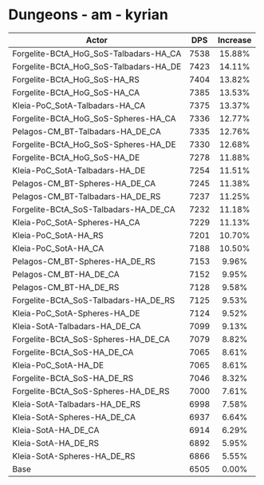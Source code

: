 # Dungeons - am - kyrian
| Actor | DPS | Increase |
|---|:---:|:---:|
|Forgelite-BCtA_HoG_SoS-Talbadars-HA_CA|7538|15.88%|
|Forgelite-BCtA_HoG_SoS-Talbadars-HA_DE|7423|14.11%|
|Forgelite-BCtA_HoG_SoS-HA_RS|7404|13.82%|
|Forgelite-BCtA_HoG_SoS-HA_CA|7385|13.53%|
|Kleia-PoC_SotA-Talbadars-HA_CA|7375|13.37%|
|Forgelite-BCtA_HoG_SoS-Spheres-HA_CA|7336|12.77%|
|Pelagos-CM_BT-Talbadars-HA_DE_CA|7335|12.76%|
|Forgelite-BCtA_HoG_SoS-Spheres-HA_DE|7330|12.68%|
|Forgelite-BCtA_HoG_SoS-HA_DE|7278|11.88%|
|Kleia-PoC_SotA-Talbadars-HA_DE|7254|11.51%|
|Pelagos-CM_BT-Spheres-HA_DE_CA|7245|11.38%|
|Pelagos-CM_BT-Talbadars-HA_DE_RS|7237|11.25%|
|Forgelite-BCtA_SoS-Talbadars-HA_DE_CA|7232|11.18%|
|Kleia-PoC_SotA-Spheres-HA_CA|7229|11.13%|
|Kleia-PoC_SotA-HA_RS|7201|10.70%|
|Kleia-PoC_SotA-HA_CA|7188|10.50%|
|Pelagos-CM_BT-Spheres-HA_DE_RS|7153|9.96%|
|Pelagos-CM_BT-HA_DE_CA|7152|9.95%|
|Pelagos-CM_BT-HA_DE_RS|7128|9.58%|
|Forgelite-BCtA_SoS-Talbadars-HA_DE_RS|7125|9.53%|
|Kleia-PoC_SotA-Spheres-HA_DE|7124|9.52%|
|Kleia-SotA-Talbadars-HA_DE_CA|7099|9.13%|
|Forgelite-BCtA_SoS-Spheres-HA_DE_CA|7079|8.82%|
|Forgelite-BCtA_SoS-HA_DE_CA|7065|8.61%|
|Kleia-PoC_SotA-HA_DE|7065|8.61%|
|Forgelite-BCtA_SoS-HA_DE_RS|7046|8.32%|
|Forgelite-BCtA_SoS-Spheres-HA_DE_RS|7000|7.61%|
|Kleia-SotA-Talbadars-HA_DE_RS|6998|7.58%|
|Kleia-SotA-Spheres-HA_DE_CA|6937|6.64%|
|Kleia-SotA-HA_DE_CA|6914|6.29%|
|Kleia-SotA-HA_DE_RS|6892|5.95%|
|Kleia-SotA-Spheres-HA_DE_RS|6866|5.55%|
|Base|6505|0.00%|
